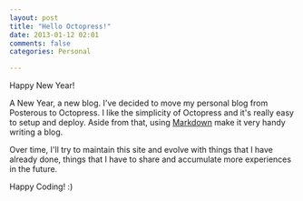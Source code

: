 ```yaml
---
layout: post
title: "Hello Octopress!"
date: 2013-01-12 02:01
comments: false
categories: Personal

---
```


Happy New Year!  

A New Year, a new blog. I've decided to move my personal blog from Posterous to Octopress. I like the simplicity of Octopress and it's really easy to setup and deploy. Aside from that, using [Markdown](http://daringfireball.net/projects/markdown/) make it very handy writing a blog.
  
Over time, I'll try to maintain this site and evolve with things that I have already done, things that I have to share and accumulate more experiences in the future.  
  
Happy Coding! :)
